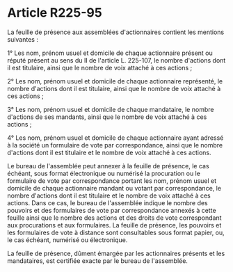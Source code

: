# Article R225-95

La feuille de présence aux assemblées d'actionnaires contient les mentions suivantes :

1° Les nom, prénom usuel et domicile de chaque actionnaire présent ou réputé présent au sens du II de l'article L. 225-107, le nombre d'actions dont il est titulaire, ainsi que le nombre de voix attaché à ces actions ;

2° Les nom, prénom usuel et domicile de chaque actionnaire représenté, le nombre d'actions dont il est titulaire, ainsi que le nombre de voix attaché à ces actions ;

3° Les nom, prénom usuel et domicile de chaque mandataire, le nombre d'actions de ses mandants, ainsi que le nombre de voix attaché à ces actions ;

4° Les nom, prénom usuel et domicile de chaque actionnaire ayant adressé à la société un formulaire de vote par correspondance, ainsi que le nombre d'actions dont il est titulaire et le nombre de voix attaché à ces actions.

Le bureau de l'assemblée peut annexer à la feuille de présence, le cas échéant, sous format électronique ou numérisé la procuration ou le formulaire de vote par correspondance portant les nom, prénom usuel et domicile de chaque actionnaire mandant ou votant par correspondance, le nombre d'actions dont il est titulaire et le nombre de voix attaché à ces actions. Dans ce cas, le bureau de l'assemblée indique le nombre des pouvoirs et des formulaires de vote par correspondance annexés à cette feuille ainsi que le nombre des actions et des droits de vote correspondant aux procurations et aux formulaires. La feuille de présence, les pouvoirs et les formulaires de vote à distance sont consultables sous format papier, ou, le cas échéant, numérisé ou électronique.

La feuille de présence, dûment émargée par les actionnaires présents et les mandataires, est certifiée exacte par le bureau de l'assemblée.

